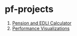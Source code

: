 # pf-projects

1. [Pension and EDLI Calculator](./calculator/cal.html)
2. [Performance Visualizations](./performance-visualization/claimwise-rejection.html)
